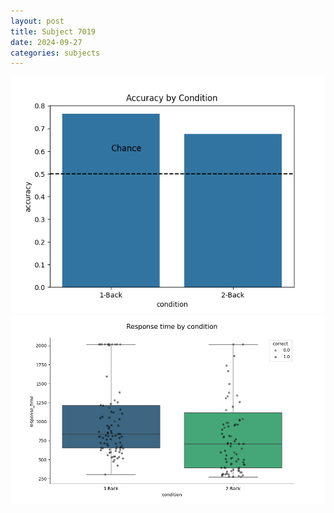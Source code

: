 ```yaml
---
layout: post
title: Subject 7019
date: 2024-09-27
categories: subjects
---
```


![](data/7019/run-1/7019_ATS_acc.png)
![](data/7019/run-1/7019_ATS_rt.png)

